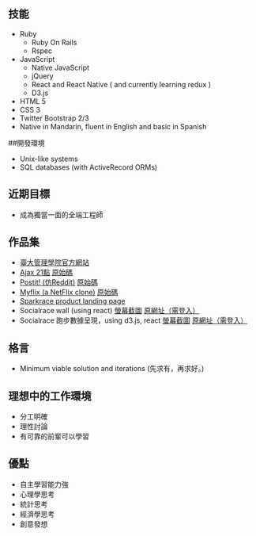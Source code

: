 ## 技能
* Ruby
  * Ruby On Rails
  * Rspec
* JavaScript
  * Native JavaScript
  * jQuery
  * React and React Native ( and currently learning redux )
  * D3.js
* HTML 5
* CSS 3
* Twitter Bootstrap 2/3
* Native in Mandarin, fluent in English and basic in Spanish

##開發環境
* Unix-like systems
* SQL databases (with ActiveRecord ORMs)

## 近期目標
* 成為獨當一面的全端工程師

## 作品集
* [臺大管理學院官方網站](http://www.management.ntu.edu.tw/)
* [Ajax 21點](http://chanyu-ajax-blackjack.herokuapp.com/player/new) [原始碼](https://github.com/j0214ack/tl_week4_ajax_bj)
* [Postit! (仿Reddit)](http://chanyu-tl-postit.herokuapp.com/) [原始碼](https://github.com/j0214ack/tl-postit)
* [Myflix (a NetFlix clone)](http://chanyu-myflix.herokuapp.com/) [原始碼](https://github.com/j0214ack/myflix)
* [Sparkrace product landing page](https://www.socialrace.cc/sparkrace)
* Socialrace wall (using react) [螢幕截圖](/assets/socialrace-wall.png) [原網址（需登入）](https://www.socialrace.cc/zh-TW/portal/posts?portal_uid=3)
* Socialrace 跑步數據呈現，using d3.js, react [螢幕截圖](/assets/socialrace-record.png) [原網址（需登入）](https://www.socialrace.cc/portal/personal_records)

## 格言
* Minimum viable solution and iterations (先求有，再求好。)

## 理想中的工作環境
* 分工明確
* 理性討論
* 有可靠的前輩可以學習

## 優點
* 自主學習能力強
* 心理學思考
* 統計思考
* 經濟學思考
* 創意發想
